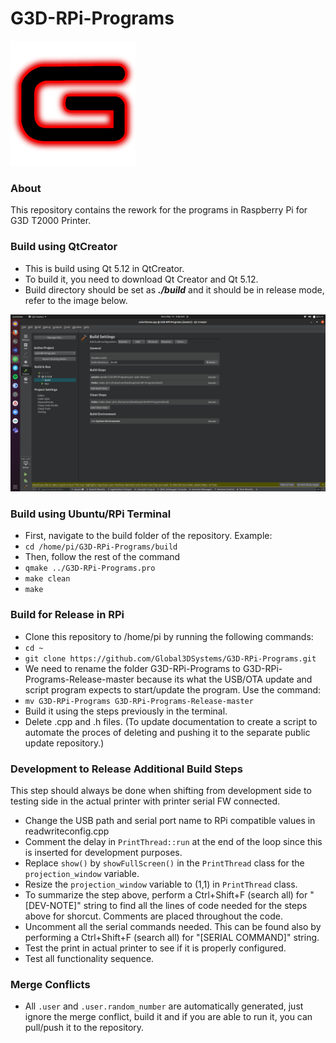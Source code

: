 # G3D-RPi-Programs

![G3D-Logo](/documentation/images/g3d_logo.png?raw=true)

### About
This repository contains the rework for the 
programs in Raspberry Pi for G3D T2000 Printer.

### Build using QtCreator
* This is build using Qt 5.12 in QtCreator.
* To build it, you need to download Qt Creator
and Qt 5.12.
* Build directory should be set as ***./build***
and it should be in release mode, refer to the
image below.

![Build-Image](/documentation/images/build.png?raw=true)

### Build using Ubuntu/RPi Terminal
* First, navigate to the build folder of the repository. Example:
* ```cd /home/pi/G3D-RPi-Programs/build``` 
* Then, follow the rest of the command
* ```qmake ../G3D-RPi-Programs.pro``` 
* ```make clean```
* ```make```

### Build for Release in RPi
* Clone this repository to /home/pi by running the following commands:
* ```cd ~```
* ```git clone https://github.com/Global3DSystems/G3D-RPi-Programs.git```
* We need to rename the folder G3D-RPi-Programs to G3D-RPi-Programs-Release-master 
because its what the USB/OTA update and script program expects to start/update
the program. Use the command:
* ```mv G3D-RPi-Programs G3D-RPi-Programs-Release-master```
* Build it using the steps previously in the terminal.
* Delete .cpp and .h files. (To update documentation to create a script to automate the proces of deleting and pushing it to the separate public update repository.)
 
### Development to Release Additional Build Steps

This step should always be done when shifting from development side to testing side in the actual printer with printer serial FW connected.
* Change the USB path and serial port name to RPi compatible values in readwriteconfig.cpp
* Comment the delay in ```PrintThread::run``` at the end of the loop since this is inserted for development purposes.
* Replace ```show()``` by ```showFullScreen()``` in the ```PrintThread``` class for the ```projection_window``` variable.
* Resize the ```projection_window``` variable to (1,1) in ```PrintThread``` class.
* To summarize the step above, perform a Ctrl+Shift+F (search all) for "[DEV-NOTE]" string to find all the lines of code needed  for the steps above for shorcut. Comments are placed throughout the code.
* Uncomment all the serial commands needed. This can be found also by performing a Ctrl+Shift+F (search all) for "[SERIAL COMMAND]" string.
* Test the print in actual printer to see if it is properly configured.
* Test all functionality sequence.
 
### Merge Conflicts
* All ```.user``` and ```.user.random_number``` are
automatically generated, just ignore the merge conflict,
build it and if you are able to run it, you can pull/push
it to the repository.
